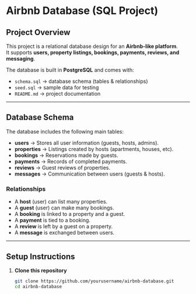# Airbnb Database (SQL Project)

## Project Overview
This project is a relational database design for an **Airbnb-like platform**.  
It supports **users, property listings, bookings, payments, reviews, and messaging**.  

The database is built in **PostgreSQL** and comes with:
- `schema.sql` → database schema (tables & relationships)  
- `seed.sql` → sample data for testing  
- `README.md` → project documentation  

---

## Database Schema
The database includes the following main tables:

- **users** → Stores all user information (guests, hosts, admins).  
- **properties** → Listings created by hosts (apartments, houses, etc).  
- **bookings** → Reservations made by guests.  
- **payments** → Records of completed payments.  
- **reviews** → Guest reviews of properties.  
- **messages** → Communication between users (guests & hosts).  

### Relationships
- A **host** (user) can list many properties.  
- A **guest** (user) can make many bookings.  
- A **booking** is linked to a property and a guest.  
- A **payment** is tied to a booking.  
- A **review** is left by a guest on a property.  
- A **message** is exchanged between users.  

---

## Setup Instructions

1. **Clone this repository**  
   ```bash
   git clone https://github.com/yourusername/airbnb-database.git
   cd airbnb-database
